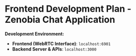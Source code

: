 # Frontend Development Plan - Zenobia Chat Application

**Development Environment:**
- **Frontend (WebRTC Interface)**: `localhost:6901`
- **Backend Server & APIs**: `localhost:3000`